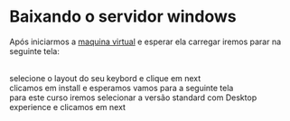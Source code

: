 # Baixando o servidor windows
Após iniciarmos a [maquina virtual](https://github.com/gaamarchi/Windows_Server/blob/main/baixando_servidor/criando_vm.md) e esperar ela carregar iremos parar na seguinte tela:  


[](https://github.com/gaamarchi/Windows_Server/blob/main/baixando_servidor/linguagem.jpg)  
selecione o layout do seu keybord e clique em next    
clicamos em install e esperamos
vamos para a seguinte tela
[](https://github.com/gaamarchi/Windows_Server/blob/main/baixando_servidor/versoes_windows.jpg)  
para este curso iremos selecionar  a versão standard com Desktop experience e clicamos em next
